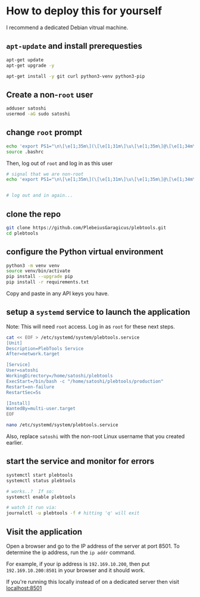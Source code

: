 # How to deploy this for yourself

I recommend a dedicated Debian vitrual machine.

## `apt-update` and install prerequesties

```sh
apt-get update
apt-get upgrade -y

apt-get install -y git curl python3-venv python3-pip
```


## Create a non-`root` user

```sh
adduser satoshi
usermod -aG sudo satoshi
```

## change `root` prompt
```sh
echo 'export PS1="\n\[\e[1;35m\](\[\e[1;31m\]\u\[\e[1;35m\]@\[\e[1;34m\]\h\[\e[1;35m\]) [\w]\n\[\e[1;36m\]\$ \[\e[0m\]"' >> ~/.bashrc
source .bashrc
```


Then, log out of `root` and log in as this user

```sh
# signal that we are non-root
echo 'export PS1="\n\[\e[1;35m\](\[\e[1;31m\]\u\[\e[1;35m\]@\[\e[1;34m\]\h\[\e[1;35m\]) [\w] \[\e[33;3m\]\A\[\e[0m\] \[\e[1;36m\]\$ \[\e[0m\]\n"' >> ~/.bashrc


# log out and in again...
```

## clone the repo

```sh
git clone https://github.com/PlebeiusGaragicus/plebtools.git
cd plebtools
```

## configure the Python virtual environment

```sh
python3 -m venv venv
source venv/bin/activate
pip install --upgrade pip
pip install -r requirements.txt
```


Copy and paste in any API keys you have.

## setup a `systemd` service to launch the application

Note: This will need `root` access.  Log in as `root` for these next steps.


```sh
cat << EOF > /etc/systemd/system/plebtools.service
[Unit]
Description=PlebTools Service
After=network.target

[Service]
User=satoshi
WorkingDirectory=/home/satoshi/plebtools
ExecStart=/bin/bash -c "/home/satoshi/plebtools/production"
Restart=on-failure
RestartSec=5s

[Install]
WantedBy=multi-user.target
EOF

nano /etc/systemd/system/plebtools.service
```

Also, replace `satoshi` with the non-root Linux username that you created earlier.

## start the service and monitor for errors

```sh
systemctl start plebtools
systemctl status plebtools

# works..?  If so:
systemctl enable plebtools

# watch it run via:
journalctl -u plebtools -f # hitting 'q' will exit
```

## Visit the application

Open a browser and go to the IP address of the server at port 8501. To determine the ip address, run the `ip addr` command.

For example, if your ip address is `192.169.10.200`, then put `192.169.10.200:8501` in your browser and it should work.

If you're running this locally instead of on a dedicated server then visit [localhost:8501](http://localhost:8501)
